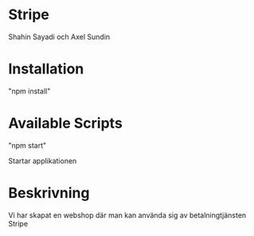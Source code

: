 # Stripe

Shahin Sayadi och Axel Sundin

# Installation
"npm install"



# Available Scripts
"npm start"

Startar applikationen

# Beskrivning
Vi har skapat en webshop där man kan använda sig av betalningtjänsten Stripe